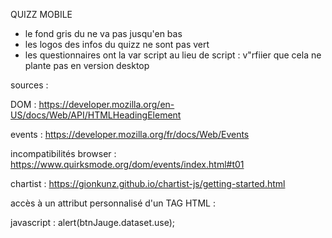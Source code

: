 QUIZZ MOBILE 


- le fond gris du <card> ne va pas jusqu'en bas
- les logos des infos du quizz ne sont pas vert
- les questionnaires ont la var script au lieu de script<n> : v"rfiier que cela ne plante pas en version desktop

sources :

DOM : 
https://developer.mozilla.org/en-US/docs/Web/API/HTMLHeadingElement

events :
https://developer.mozilla.org/fr/docs/Web/Events

incompatibilités browser :
https://www.quirksmode.org/dom/events/index.html#t01

chartist :
https://gionkunz.github.io/chartist-js/getting-started.html


accès à un attribut personnalisé d'un TAG
HTML : <div id="jauge" class="progress-bar"  data-use="esd">
javascript : 	alert(btnJauge.dataset.use);


  <div class="ring red"></div>
      <div class="ring orange"></div>
      <div class="ring blue"></div>
      <div class="ring green"></div>